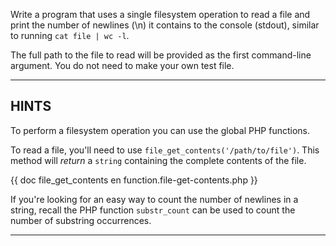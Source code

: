 Write a program that uses a single filesystem operation to read a file and print the number of newlines (\n) it contains to the console (stdout), similar to running `cat file | wc -l`.

The full path to the file to read will be provided as the first command-line argument. You do not need to make your own test file. 

----------------------------------------------------------------------
## HINTS

To perform a filesystem operation you can use the global PHP functions.

To read a file, you'll need to use `file_get_contents('/path/to/file')`. This method will *return* a `string` containing the complete contents of the file.

{{ doc file_get_contents en function.file-get-contents.php }}

If you're looking for an easy way to count the number of newlines in a string, recall the PHP function `substr_count` can be used to count the number of substring occurrences.

----------------------------------------------------------------------